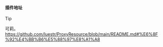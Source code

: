 
#### 插件地址

> [!TIP]
> 可莉。
https://github.com/luestr/ProxyResource/blob/main/README.md#%E6%8F%92%E4%BB%B6%E5%88%97%E8%A1%A8
> 
>
> 
>
> 
>
> 
>
> 
>
